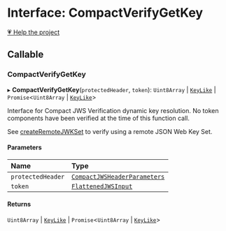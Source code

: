 # Interface: CompactVerifyGetKey

[💗 Help the project](https://github.com/sponsors/panva)

## Callable

### CompactVerifyGetKey

▸ **CompactVerifyGetKey**(`protectedHeader`, `token`): `Uint8Array` \| [`KeyLike`](../types/types.KeyLike.md) \| `Promise`<`Uint8Array` \| [`KeyLike`](../types/types.KeyLike.md)\>

Interface for Compact JWS Verification dynamic key resolution. No token components have been
verified at the time of this function call.

See
[createRemoteJWKSet](../functions/jwks_remote.createRemoteJWKSet.md#function-createremotejwkset)
to verify using a remote JSON Web Key Set.

#### Parameters

| Name | Type |
| :------ | :------ |
| `protectedHeader` | [`CompactJWSHeaderParameters`](types.CompactJWSHeaderParameters.md) |
| `token` | [`FlattenedJWSInput`](types.FlattenedJWSInput.md) |

#### Returns

`Uint8Array` \| [`KeyLike`](../types/types.KeyLike.md) \| `Promise`<`Uint8Array` \| [`KeyLike`](../types/types.KeyLike.md)\>
